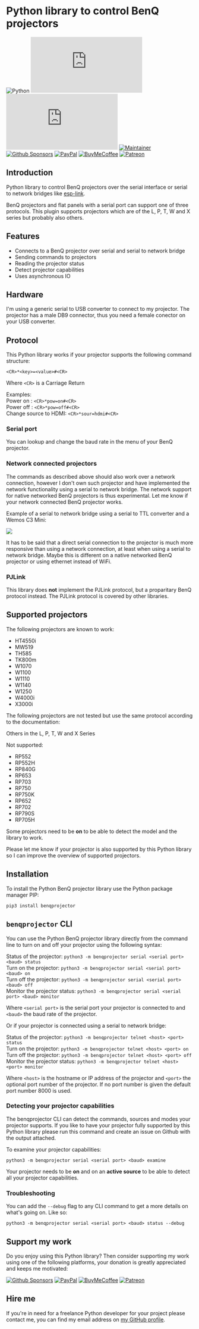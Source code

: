 # Python library to control BenQ projectors

![Python][python-shield]
[![GitHub Release][releases-shield]][releases]
[![Licence][license-shield]][license]
[![Maintainer][maintainer-shield]][maintainer]  
[![Github Sponsors][github-shield]][github]
[![PayPal][paypal-shield]][paypal]
[![BuyMeCoffee][buymecoffee-shield]][buymecoffee]
[![Patreon][patreon-shield]][patreon]

## Introduction

Python library to control BenQ projectors over the serial interface or serial to network bridges
like [esp-link](https://github.com/jeelabs/esp-link).

BenQ projectors and flat panels with a serial port can support one of three protocols. This plugin
supports projectors which are of the L, P, T, W and X series but probably also others.

## Features

* Connects to a BenQ projector over serial and serial to network bridge
* Sending commands to projectors
* Reading the projector status
* Detect projector capabilities
* Uses asynchronous IO

## Hardware

I'm using a generic serial to USB converter to connect to my projector. The projector has a male
DB9 connector, thus you need a female conector on your USB converter.

## Protocol

This Python library works if your projector supports the following command structure: 

`<CR>*<key>=<value>#<CR>`

Where `<CR>` is a Carriage Return

Examples:  
Power on   : `<CR>*pow=on#<CR>`  
Power off  : `<CR>*pow=off#<CR>`  
Change source to HDMI: `<CR>*sour=hdmi#<CR>`  

### Serial port

You can lookup and change the baud rate in the menu of your BenQ projector.

### Network connected projectors

The commands as described above should also work over a network connection, however I don't own
such projector and have implemented the network functionality using a serial to network bridge. The
network support for native networked BenQ projectors is thus experimental. Let me know if your
network connected BenQ projector works.

Example of a serial to network bridge using a serial to TTL converter and a Wemos C3 Mini:

<img src="https://raw.githubusercontent.com/rrooggiieerr/benqprojector.py/main/serial%20to%20network%20bridge.png">

It has to be said that a direct serial connection to the projector is much more responsive than
using a network connection, at least when using a serial to network bridge. Maybe this is different
on a native networked BenQ projector or using ethernet instead of WiFi.

### PJLink

This library does **not** implement the PJLink protocol, but a proparitary BenQ protocol instead.
The PJLink protocol is covered by other libraries.

## Supported projectors

The following projectors are known to work:

* HT4550i
* MW519
* TH585
* TK800m
* W1070
* W1100
* W1110
* W1140
* W1250
* W4000i
* X3000i

The following projectors are not tested but use the same protocol according to the documentation:

Others in the L, P, T, W and X Series

Not supported:

* RP552
* RP552H
* RP840G
* RP653
* RP703
* RP750
* RP750K
* RP652
* RP702
* RP790S
* RP705H

Some projectors need to be **on** to be able to detect the model and the library to work.

Please let me know if your projector is also supported by this Python library so I can improve the
overview of supported projectors.

## Installation

To install the Python BenQ projector library use the Python package manager PIP:

`pip3 install benqprojector`

## `benqprojector` CLI

You can use the Python BenQ projector library directly from the command line to turn on and off
your projector using the following syntax:

Status of the projector: `python3 -m benqprojector serial <serial port> <baud> status`  
Turn on the projector: `python3 -m benqprojector serial <serial port> <baud> on`  
Turn off the projector: `python3 -m benqprojector serial <serial port> <baud> off`  
Monitor the projector status: `python3 -m benqprojector serial <serial port> <baud> monitor`

Where `<serial port>` is the serial port your projector is connected to and `<baud>` the baud rate
of the projector.

Or if your projector is connected using a serial to network bridge:

Status of the projector: `python3 -m benqprojector telnet <host> <port> status`  
Turn on the projector: `python3 -m benqprojector telnet <host> <port> on`  
Turn off the projector: `python3 -m benqprojector telnet <host> <port> off`
Monitor the projector status: `python3 -m benqprojector telnet <host> <port> monitor`

Where `<host>` is the hostname or IP address of the projector and `<port>` the optional port number
of the projector. If no port number is given the default port number 8000 is used.

### Detecting your projector capabilities

The benqprojector CLI can detect the commands, sources and modes your projector supports. If you
like to have your projector fully supported by this Python library please run this command and
create an issue on Github with the output attached.

To examine your projector capabilities:

`python3 -m benqprojector serial <serial port> <baud> examine`

Your projector needs to be **on** and on an **active source** to be able to detect all your
projector capabilities.

### Troubleshooting

You can add the `--debug` flag to any CLI command to get a more details on what's going on. Like so:

`python3 -m benqprojector serial <serial port> <baud> status --debug`

## Support my work

Do you enjoy using this Python library? Then consider supporting my work using one of the following
platforms, your donation is greatly appreciated and keeps me motivated:

[![Github Sponsors][github-shield]][github]
[![PayPal][paypal-shield]][paypal]
[![BuyMeCoffee][buymecoffee-shield]][buymecoffee]
[![Patreon][patreon-shield]][patreon]

## Hire me

If you're in need for a freelance Python developer for your project please contact me, you can find
my email address on [my GitHub profile](https://github.com/rrooggiieerr).

[python-shield]: https://img.shields.io/badge/python-3670A0?style=for-the-badge&logo=python&logoColor=ffdd54
[releases]: https://github.com/rrooggiieerr/benqprojector.py/releases
[releases-shield]: https://img.shields.io/github/v/release/rrooggiieerr/benqprojector.py?style=for-the-badge
[license]: ./LICENSE
[license-shield]: https://img.shields.io/github/license/rrooggiieerr/benqprojector.py?style=for-the-badge
[maintainer]: https://github.com/rrooggiieerr
[maintainer-shield]: https://img.shields.io/badge/MAINTAINER-%40rrooggiieerr-41BDF5?style=for-the-badge
[paypal]: https://paypal.me/seekingtheedge
[paypal-shield]: https://img.shields.io/badge/PayPal-00457C?style=for-the-badge&logo=paypal&logoColor=white
[buymecoffee]: https://www.buymeacoffee.com/rrooggiieerr
[buymecoffee-shield]: https://img.shields.io/badge/Buy%20Me%20a%20Coffee-ffdd00?style=for-the-badge&logo=buy-me-a-coffee&logoColor=black
[github]: https://github.com/sponsors/rrooggiieerr
[github-shield]: https://img.shields.io/badge/sponsor-30363D?style=for-the-badge&logo=GitHub-Sponsors&logoColor=ea4aaa
[patreon]: https://www.patreon.com/seekingtheedge/creators
[patreon-shield]: https://img.shields.io/badge/Patreon-F96854?style=for-the-badge&logo=patreon&logoColor=white

